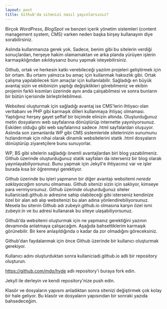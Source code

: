 ```yaml
---
layout: post
title: Github'da sitenizi nasıl yayınlarsınız?
---
```


Birçok *WordPress*, *BlogSpot* ve benzeri içerik yönetim sistemleri (content management system, CMS) varken neden başka birşey kullanayım diye sorabilirsiniz.

Aslında kullanmanıza gerek yok. Sadece, benim gibi bu sitelerin verdiği sonuçlardan, herşeye hakim olamamaktan ve arka planda yürüyen işlerin karmaşıklığından sıkıldıysanız bunu yapmak isteyebilirsiniz.

Github, ortak ve herkesin katkı verebileceği yazılım projeleri geliştirmek için bir ortam. Bu ortamı yalnızca bu amaç için kullanmak haksızlık gibi. Ortak çalışma yapılabilecek tüm amaçlar için kullanılabilir. Sağladığı en büyük avantaj sizin ve ekibinizin yaptığı değişiklikleri görebilmeniz ve ekibin projenin farklı kısımları üzerinde aynı anda çalışabilmesi ve sonra bunların bir bütün içerisinde birleştirilebilmesi.

Websitesi oluşturmak için sağladığı avantaj ise CMS'lerin ihtiyacı olan veritabanı ve PHP gibi karmaşık dilleri kullanmaya ihtiyaç olmaması. Yaptığınız herşey gayet şeffaf bir biçimde elinizin altında. Oluşturduğunuz metin dosyalarını web sayfalarına dönüştürüp internette yayınlıyorsunuz. Eskiden olduğu gibi web sayfalarınız sadece .html sayfalardan oluşuyor. Aslında son zamanlarda WP gibi CMS sistemleride sitelerinizin sunumunu hızlandırmak için nihai olarak dinamik websitelerini statik .html dosyaların dönüştürüp ziyaretçilere bunu sunuyorlar.

WP, BS gibi sitelerin sağladığı önemli avantajlardan biri blog yazabilmeniz. Github üzerinde oluşturduğunuz statik sayfaları da isterseniz bir blog olarak yayınlayabiliyorsunuz. Bunu yapmak için Jekyll'e ihtiyacınız var ve işler burada kısa bir öğrenmeyi gerektiyor.

Github üzerinde bu işleri yapmanın bir diğer avantajı websitemi *nerede saklayacağım* sorunu olmaması. Github sitenizi sizin için saklıyor, kimseye para vermiyorsunuz. Github üzerinde oluşturduğunuz siteler kullaniciadi.github.io adresine sahip olabileceği gibi isterseniz kendinize özel bir alan adı alıp websitenizi bu alan adına yönlendirebiliyorsunuz. Mesela bu sitenin Github adı zubeyir.github.io olmasına karşın özel ismi zubeyir.in ve bu adresi kullanarak bu siteye ulaşabiliyorsunuz.

Github'da websitemi oluşturmak için ne yapmanız gerektiğini yazının devamında anlatmaya çalışacağım. Aşağıda bahsettiklerim karmaşık görünebilir. Bir kere anlaşıldığında o kadar da zor olmadığını göreceksiniz.

Github'dan faydalanmak için önce Github üzerinde bir kullanıcı oluşturmak gerekiyor.

Kullanıcı adını oluşturduktan sonra kullaniciadi.github.io adlı bir repository oluşturun.

https://github.com/mdo/hyde adlı repository'i buraya fork edin.

Jekyll ile derleyin ve kendi repository'nize push edin.

Klasör ve dosyaların yapısını anladıktan sonra sitenizi değiştirmek çok kolay bir hale geliyor. Bu klasör ve dosyaların yapısından bir sonraki yazıda bahsedeceğim.

